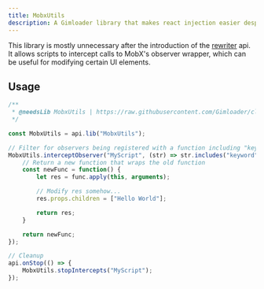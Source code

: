 ```yaml
---
title: MobxUtils
description: A Gimloader library that makes react injection easier despite MobX
---
```


This library is mostly unnecessary after the introduction of the [rewriter](/api/scopedrewriter) api. It allows scripts to intercept calls to MobX's observer wrapper, which can be useful for modifying certain UI elements.

## Usage

```js
/**
 * @needsLib MobxUtils | https://raw.githubusercontent.com/Gimloader/client-plugins/main/libraries/MobxUtils.js
 */

const MobxUtils = api.lib("MobxUtils");

// Filter for observers being registered with a function including "keyword" in its source code
MobxUtils.interceptObserver("MyScript", (str) => str.includes("keyword"), (func) => {
    // Return a new function that wraps the old function
    const newFunc = function() {
        let res = func.apply(this, arguments);

        // Modify res somehow...
        res.props.children = ["Hello World"];

        return res;
    }

    return newFunc;
});

// Cleanup
api.onStop(() => {
    MobxUtils.stopIntercepts("MyScript");
});
```